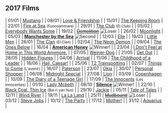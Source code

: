 ## 2017 Films

| 01/01 | [Mustang](http://www.imdb.com/title/tt3966404/) |
| 08/01 | [Love & Friendship](http://www.imdb.com/title/tt3068194/) |
| 15/01 | [The Keeping Room](http://www.imdb.com/title/tt2488778/) |
| 22/01 | [Fire at Sea](http://www.imdb.com/title/tt3652526/) <small>(Fuocoammare)</small> |
| 29/01 | [The Club](http://www.imdb.com/title/tt4375438/) <small>(El Club)</small> |
| 05/02 | [Everybody Wants Some](http://www.imdb.com/title/tt2937696/) |
| 19/02 | [~~Demolition~~](http://www.imdb.com/title/tt1172049/) ![Loser](https://place-hold.it/40x14/ffffff?text=Loser!&fontsize=8) |
| 26/02 | [Moonlight](http://www.imdb.com/title/tt4975722/) |
| 05/03 | [**Manchester by the Sea**](http://www.imdb.com/title/tt4034228/) ![Second](https://place-hold.it/48x14/cccccc?text=Second&fontsize=8) |
| 12/03 | [Elle](http://www.imdb.com/title/tt3716530/) |
| 19/03 | [Little Men](http://www.imdb.com/title/tt4919484/) |
| 26/01 | [The Clan](http://www.imdb.com/title/tt4411504/) <small>(El Clan)</small> |
| 02/04 | [The Neon Demon](http://www.imdb.com/title/tt1974419/) |
| 09/04 | [The Ones Below](http://www.imdb.com/title/tt4126438/) |
| 16/04 | [**American Honey**](http://www.imdb.com/title/tt3721936/) ![Winner!](https://place-hold.it/48x14/daa520?text=Winner!&fontsize=8) |
| 23/04 | [I Don't Feel at Home in This World Anymore.](http://www.imdb.com/title/tt5710514/) |
| 07/05 | [Weiner-Dog](http://www.imdb.com/title/tt4144190/) |
| 21/05 | [Get Out](http://www.imdb.com/title/tt4846340/) |
| 28/05 | [Hidden Figures](http://www.imdb.com/title/tt3966404/) |
| 04/06 | [Arrival](http://www.imdb.com/title/tt2543164/) |
| 11/06 | [The Childhood of a Leader](http://www.imdb.com/title/tt2815902/) |
| 18/06 | [Hail, Caesar!](http://www.imdb.com/title/tt0475290/) |
| 25/06 | [T2 Trainspotting](http://www.imdb.com/title/tt2763304/) |
| 02/07 | [Things to Come](http://www.imdb.com/title/tt4120176/) <small>(L'avenir)</small> |
| 16/07 | [Paterson](http://www.imdb.com/title/tt5247022/) |
| 23/07 | [Okja](http://www.imdb.com/title/tt3967856/) |
| 30/07 | [Personal Shopper](http://www.imdb.com/title/tt4714782/) |
| 06/08 | [Midnight Special](http://www.imdb.com/title/tt2649554/) |
| 27/08 | [Lion](http://www.imdb.com/title/tt3741834/) |
| 03/09 | [Copenhagen](http://www.imdb.com/title/tt2459156/) |
| 10/09 | [The Diary of a Teenage Girl](http://www.imdb.com/title/tt3172532/) |
| 17/09 | [The Innocents](http://www.imdb.com/title/tt4370784/) <small>(Les Innocentes)</small> |
| 01/10 | [Lady Mcbeth](http://www.imdb.com/title/tt4291600/) |
| 08/10 | [**Silence**](http://www.imdb.com/title/tt0490215/) ![Winner!](https://place-hold.it/48x14/daa520?text=Winner!&fontsize=8) |
| 22/10 | [Black Coal, Thin Ice](http://www.imdb.com/title/tt3469910/) <small>(Bai ri yan huo)</small> |
| 29/10 | [Jackie](http://www.imdb.com/title/tt1619029/) |
| 05/11 | [Tale of Tales](http://www.imdb.com/title/tt3278330/) |
| 12/11 | [Wind River](http://www.imdb.com/title/tt5362988/) |
| 19/11 | [La La Land](http://www.imdb.com/title/tt3783958/) |
| 25/11 | [~~Mudbound~~](http://www.imdb.com/title/tt2396589/) ![Loser](https://place-hold.it/40x14/ffffff?text=Loser!&fontsize=8) |
| 03/12 | [Steve Jobs](http://www.imdb.com/title/tt2080374/) |
| 10/12 | [The Party](http://www.imdb.com/title/tt5814592/) |
| 17/12 | [Mother!](http://www.imdb.com/title/tt5109784/) |
| 31/12 | [Aquarius](http://www.imdb.com/title/tt5221584/) |
